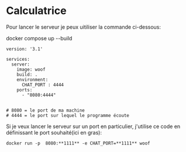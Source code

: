 # Calculatrice

Pour lancer le serveur je peux uitiliser la commande ci-dessous:

docker compose up --build   

```
version: '3.1'

services:
  server:
    image: woof
    build: .
    environment:
      CHAT_PORT : 4444
    ports: 
      - "8080:4444"


# 8080 = le port de ma machine
# 4444 = le port sur lequel le programme écoute
```


Si je veux lancer le serveur sur un port en particulier, j'utilise ce code en définissant le port souhaité(ici en gras):
```
docker run -p  8080:**1111** -e CHAT_PORT=**1111** woof
```